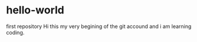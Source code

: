 # hello-world
first repository
Hi this my very begining of the git accound and i am learning coding.

